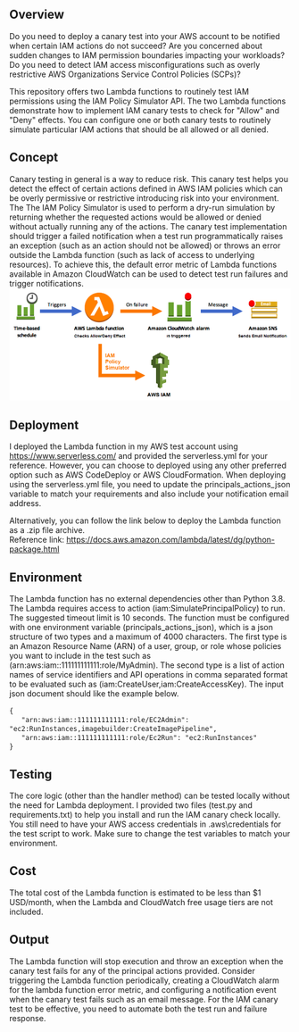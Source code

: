 ## Overview
Do you need to deploy a canary test into your AWS account to be notified when certain IAM actions do not succeed? Are you concerned about sudden changes to IAM permission boundaries impacting your workloads? Do you need to detect IAM access misconfigurations such as overly restrictive AWS Organizations Service Control Policies (SCPs)?<br/>

This repository offers two Lambda functions to routinely test IAM permissions using the IAM Policy Simulator API. The two Lambda functions demonstrate how to implement IAM canary tests to check for "Allow" and "Deny" effects. You can configure one or both canary tests to routinely simulate particular IAM actions that should be all allowed or all denied.<br/> 

## Concept
Canary testing in general is a way to reduce risk. This canary test helps you detect the effect of certain actions defined in AWS IAM policies which can be overly permissive or restrictive introducing risk into your environment. The The IAM Policy Simulator is used to perform a dry-run simulation by returning whether the requested actions would be allowed or denied without actually running any of the actions. The canary test implementation should trigger a failed notification when a test run programmatically raises an exception (such as an action should not be allowed) or throws an error outside the Lambda function (such as lack of access to underlying resources). To achieve this, the default error metric of Lambda functions available in Amazon CloudWatch can be used to detect test run failures and trigger notifications.<br/>
![Screenshot](concept.png)

## Deployment
I deployed the Lambda function in my AWS test account using https://www.serverless.com/ and provided the serverless.yml for your reference. However, you can choose to deployed using any other preferred option such as AWS CodeDeploy or AWS CloudFormation. When deploying using the serverless.yml file, you need to update the principals_actions_json variable to match your requirements and also include your notification email address.<br/>

Alternatively, you can follow the link below to deploy the Lambda function as a .zip file archive.<br/>
Reference link: https://docs.aws.amazon.com/lambda/latest/dg/python-package.html

## Environment
The Lambda function has no external dependencies other than Python 3.8. The Lambda requires access to action (iam:SimulatePrincipalPolicy) to run. The suggested timeout limit is 10 seconds. The function must be configured with one environment variable (principals_actions_json), which is a json structure of two types and a maximum of 4000 characters. The first type is an Amazon Resource Name (ARN) of a user, group, or role whose policies you want to include in the test such as (arn:aws:iam::111111111111:role/MyAdmin). The second type is a list of action names of service identifiers and API operations in comma separated format to be evaluated such as (iam:CreateUser,iam:CreateAccessKey). The input json document should like the example below.
```
{
   "arn:aws:iam::111111111111:role/EC2Admin": "ec2:RunInstances,imagebuilder:CreateImagePipeline",
   "arn:aws:iam::111111111111:role/Ec2Run": "ec2:RunInstances"
}
```
## Testing
The core logic (other than the handler method) can be tested locally without the need for Lambda deployment. I provided two files (test.py and requirements.txt) to help you install and run the IAM canary check locally. You still need to have your AWS access credentials in .aws\credentials for the test script to work. Make sure to change the test variables to match your environment. 

## Cost
The total cost of the Lambda function is estimated to be less than $1 USD/month, when the Lambda and CloudWatch free usage tiers are not included. 

## Output
The Lambda function will stop execution and throw an exception when the canary test fails for any of the principal actions provided. Consider triggering the Lambda function periodically, creating a CloudWatch alarm for the lambda function error metric, and configuring a notification event when the canary test fails such as an email message. For the IAM canary test to be effective, you need to automate both the test run and failure response.<br/>
